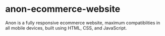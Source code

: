 # anon-ecommerce-website
Anon is a fully responsive ecommerce website, maximum compatiblities in all mobile devices, built using HTML, CSS, and JavaScript.
